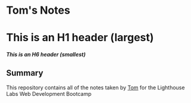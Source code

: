 # Tom's Notes
# This is an H1 header (largest)
##### This is an H6 header (smallest)
## Summary

This repository contains all of the notes taken by [Tom](https://github.com/CueEpicMusic) for the Lighthouse Labs Web Development Bootcamp


